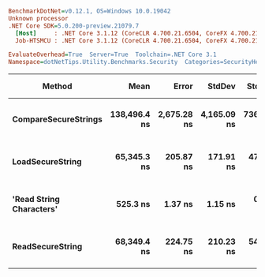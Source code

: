 ``` ini

BenchmarkDotNet=v0.12.1, OS=Windows 10.0.19042
Unknown processor
.NET Core SDK=5.0.200-preview.21079.7
  [Host]     : .NET Core 3.1.12 (CoreCLR 4.700.21.6504, CoreFX 4.700.21.6905), X64 RyuJIT
  Job-HTSMCU : .NET Core 3.1.12 (CoreCLR 4.700.21.6504, CoreFX 4.700.21.6905), X64 RyuJIT

EvaluateOverhead=True  Server=True  Toolchain=.NET Core 3.1  
Namespace=dotNetTips.Utility.Benchmarks.Security  Categories=SecurityHelper,String,Security  

```
|                   Method |         Mean |       Error |      StdDev |    StdErr |       Median |          Min |           Q1 |           Q3 |          Max |        Op/s | CI99.9% Margin | Iterations | Kurtosis | MValue | Skewness |  Ratio | RatioSD |   Welch(10%)/p-values | Rank |                                                            LogicalGroup | Baseline | Code Size |  Gen 0 | Gen 1 | Gen 2 | Allocated |
|------------------------- |-------------:|------------:|------------:|----------:|-------------:|-------------:|-------------:|-------------:|-------------:|------------:|---------------:|-----------:|---------:|-------:|---------:|-------:|--------:|---------------------- |-----:|------------------------------------------------------------------------ |--------- |----------:|-------:|------:|------:|----------:|
|     **CompareSecureStrings** | **138,496.4 ns** | **2,675.28 ns** | **4,165.09 ns** | **736.29 ns** | **135,966.0 ns** | **135,552.2 ns** | **135,864.6 ns** | **139,568.2 ns** | **147,095.9 ns** |     **7,220.4** |   **2,675.282 ns** |      **32.00** |    **2.564** |  **2.000** |   **1.1531** | **270.85** |    **8.37** | **Slower: 0.0000|1.0000** |    **4** | **Job-HTSMCU(EvaluateOverhead=True, Server=True, Toolchain=.NET Core 3.1)** |       **No** |     **371 B** |      **-** |     **-** |     **-** |     **656 B** |
|         **LoadSecureString** |  **65,345.3 ns** |   **205.87 ns** |   **171.91 ns** |  **47.68 ns** |  **65,288.4 ns** |  **65,131.1 ns** |  **65,220.3 ns** |  **65,495.0 ns** |  **65,643.9 ns** |    **15,303.3** |     **205.869 ns** |      **13.00** |    **1.611** |  **2.000** |   **0.4792** | **124.40** |    **0.48** | **Slower: 0.0000|1.0000** |    **2** | **Job-HTSMCU(EvaluateOverhead=True, Server=True, Toolchain=.NET Core 3.1)** |       **No** |     **116 B** |      **-** |     **-** |     **-** |     **256 B** |
| **&#39;Read String Characters&#39;** |     **525.3 ns** |     **1.37 ns** |     **1.15 ns** |   **0.32 ns** |     **525.2 ns** |     **523.4 ns** |     **524.5 ns** |     **525.9 ns** |     **527.3 ns** | **1,903,755.1** |       **1.372 ns** |      **13.00** |    **1.834** |  **2.000** |   **0.1314** |   **1.00** |    **0.00** |             **Base: ?|?** |    **1** | **Job-HTSMCU(EvaluateOverhead=True, Server=True, Toolchain=.NET Core 3.1)** |      **Yes** |     **428 B** | **0.1726** |     **-** |     **-** |    **1632 B** |
|         **ReadSecureString** |  **68,349.4 ns** |   **224.75 ns** |   **210.23 ns** |  **54.28 ns** |  **68,369.0 ns** |  **67,974.5 ns** |  **68,213.2 ns** |  **68,429.0 ns** |  **68,733.4 ns** |    **14,630.7** |     **224.748 ns** |      **15.00** |    **2.150** |  **2.000** |   **0.1747** | **130.17** |    **0.39** | **Slower: 0.0000|1.0000** |    **3** | **Job-HTSMCU(EvaluateOverhead=True, Server=True, Toolchain=.NET Core 3.1)** |       **No** |     **261 B** |      **-** |     **-** |     **-** |     **328 B** |
